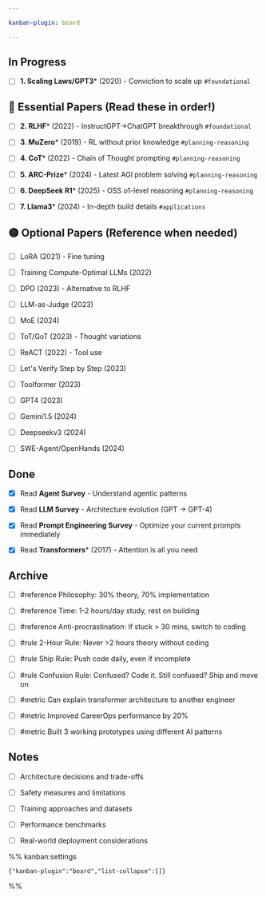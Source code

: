 ```yaml
---

kanban-plugin: board

---
```


## In Progress

- [ ] **1. Scaling Laws/GPT3*** (2020) - Conviction to scale up `#foundational`


## 🔴 Essential Papers (Read these in order!)

- [ ] **2. RLHF*** (2022) - InstructGPT->ChatGPT breakthrough `#foundational`
- [ ] **3. MuZero*** (2019) - RL without prior knowledge `#planning-reasoning`
- [ ] **4. CoT*** (2022) - Chain of Thought prompting `#planning-reasoning`
- [ ] **5. ARC-Prize*** (2024) - Latest AGI problem solving `#planning-reasoning`
- [ ] **6. DeepSeek R1*** (2025) - OSS o1-level reasoning `#planning-reasoning`
- [ ] **7. Llama3*** (2024) - In-depth build details `#applications`


## 🟡 Optional Papers (Reference when needed)

- [ ] LoRA (2021) - Fine tuning
- [ ] Training Compute-Optimal LLMs (2022)
- [ ] DPO (2023) - Alternative to RLHF
- [ ] LLM-as-Judge (2023)
- [ ] MoE (2024)
- [ ] ToT/GoT (2023) - Thought variations
- [ ] ReACT (2022) - Tool use
- [ ] Let's Verify Step by Step (2023)
- [ ] Toolformer (2023)
- [ ] GPT4 (2023)
- [ ] Gemini1.5 (2024)
- [ ] Deepseekv3 (2024)
- [ ] SWE-Agent/OpenHands (2024)


## Done

- [x] Read **Agent Survey** - Understand agentic patterns
- [x] Read **LLM Survey** - Architecture evolution (GPT → GPT-4)
- [x] Read **Prompt Engineering Survey** - Optimize your current prompts immediately
- [x] Read **Transformers*** (2017) - Attention is all you need


## Archive

- [ ] #reference Philosophy: 30% theory, 70% implementation
- [ ] #reference Time: 1-2 hours/day study, rest on building
- [ ] #reference Anti-procrastination: If stuck > 30 mins, switch to coding
- [ ] #rule 2-Hour Rule: Never >2 hours theory without coding
- [ ] #rule Ship Rule: Push code daily, even if incomplete
- [ ] #rule Confusion Rule: Confused? Code it. Still confused? Ship and move on
- [ ] #metric Can explain transformer architecture to another engineer
- [ ] #metric Improved CareerOps performance by 20%
- [ ] #metric Built 3 working prototypes using different AI patterns


## Notes

- [ ] Architecture decisions and trade-offs
- [ ] Safety measures and limitations
- [ ] Training approaches and datasets
- [ ] Performance benchmarks
- [ ] Real-world deployment considerations




%% kanban:settings
```
{"kanban-plugin":"board","list-collapse":[]}
```
%%